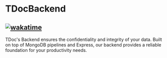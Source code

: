 # TDocBackend
## [![wakatime](https://wakatime.com/badge/github/niyasrad/TDocBackend.svg)](https://wakatime.com/badge/github/niyasrad/TDocBackend)
TDoc's Backend ensures the confidentiality and integrity of your data. Built on top of MongoDB pipelines and Express, our backend provides a reliable foundation for your productivity needs. 
